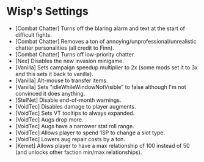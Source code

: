 # Wisp's Settings

- [Combat Chatter] Turns off the blaring alarm and text at the start of difficult fights.
- [Combat Chatter] Removes a ton of annoying/unprofessional/unrealistic chatter personalities (all credit to Finn).
- [Combat Chatter] Turns off low-priority chatter.
- [Nex] Disables the new invasion minigame.
- [Vanilla] Sets campaign speedup multiplier to 2x (some mods set it to 3x and this sets it back to vanilla).
- [Vanilla] Alt-mouse to transfer items.
- [Vanilla] Sets "idleWhileWindowNotVisible" to false although I'm not convinced it does anything.
- [StelNet] Disable end-of-month warnings.
- [VoidTec] Disables damage to player augments.
- [VoidTec] Sets VT tooltips to always expanded.
- [VoidTec] Augs drop more.
- [VoidTec] Augs have a narrower stat roll range.
- [VoidTec] Allows player to spend 1SP to change a slot type.
- [VoidTec] Lowers aug repair costs by a ton.
- [Kemet] Allows player to have a max relationship of 100 instead of 50 (and unlocks other faction min/max relationships).
